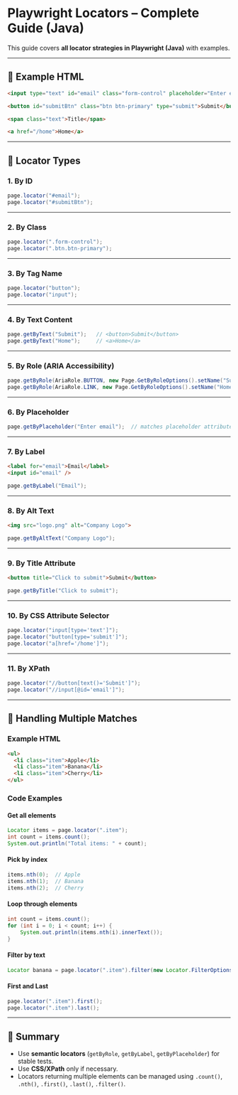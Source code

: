 # Playwright Locators – Complete Guide (Java)

This guide covers **all locator strategies in Playwright (Java)** with examples.

---

## 🔹 Example HTML
```html
<input type="text" id="email" class="form-control" placeholder="Enter email" />

<button id="submitBtn" class="btn btn-primary" type="submit">Submit</button>

<span class="text">Title</span>

<a href="/home">Home</a>
```

---

## 🔹 Locator Types

### 1. By **ID**
```java
page.locator("#email");
page.locator("#submitBtn");
```

---

### 2. By **Class**
```java
page.locator(".form-control");
page.locator(".btn.btn-primary");
```

---

### 3. By **Tag Name**
```java
page.locator("button");
page.locator("input");
```

---

### 4. By **Text Content**
```java
page.getByText("Submit");   // <button>Submit</button>
page.getByText("Home");     // <a>Home</a>
```

---

### 5. By **Role (ARIA Accessibility)**
```java
page.getByRole(AriaRole.BUTTON, new Page.GetByRoleOptions().setName("Submit"));
page.getByRole(AriaRole.LINK, new Page.GetByRoleOptions().setName("Home"));
```

---

### 6. By **Placeholder**
```java
page.getByPlaceholder("Enter email");  // matches placeholder attribute
```

---

### 7. By **Label**
```html
<label for="email">Email</label>
<input id="email" />
```
```java
page.getByLabel("Email");
```

---

### 8. By **Alt Text**
```html
<img src="logo.png" alt="Company Logo">
```
```java
page.getByAltText("Company Logo");
```

---

### 9. By **Title Attribute**
```html
<button title="Click to submit">Submit</button>
```
```java
page.getByTitle("Click to submit");
```

---

### 10. By **CSS Attribute Selector**
```java
page.locator("input[type='text']");
page.locator("button[type='submit']");
page.locator("a[href='/home']");
```

---

### 11. By **XPath**
```java
page.locator("//button[text()='Submit']");
page.locator("//input[@id='email']");
```

---

## 🔹 Handling Multiple Matches

### Example HTML
```html
<ul>
  <li class="item">Apple</li>
  <li class="item">Banana</li>
  <li class="item">Cherry</li>
</ul>
```

### Code Examples

#### Get all elements
```java
Locator items = page.locator(".item");
int count = items.count();
System.out.println("Total items: " + count);
```

#### Pick by index
```java
items.nth(0);  // Apple
items.nth(1);  // Banana
items.nth(2);  // Cherry
```

#### Loop through elements
```java
int count = items.count();
for (int i = 0; i < count; i++) {
    System.out.println(items.nth(i).innerText());
}
```

#### Filter by text
```java
Locator banana = page.locator(".item").filter(new Locator.FilterOptions().setHasText("Banana"));
```

#### First and Last
```java
page.locator(".item").first();
page.locator(".item").last();
```

---

## 🔹 Summary

- Use **semantic locators** (`getByRole`, `getByLabel`, `getByPlaceholder`) for stable tests.  
- Use **CSS/XPath** only if necessary.  
- Locators returning multiple elements can be managed using `.count()`, `.nth()`, `.first()`, `.last()`, `.filter()`.  

